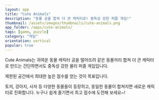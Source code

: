 ```yaml
---
layout: app
title: "Cute Animals"
description: "동물 공을 합쳐 더 큰 캐릭터로! 중독성 강한 퍼즐 게임!"
thumbnail: /assets/images/thumbnails/cute-animals.png
app_folder: /apps/cute-animals/
tags: [game, puzzle]
category: "게임"
orientation: vertical
popular: true
---
```


Cute Animals는 귀여운 동물 캐릭터 공을 떨어뜨려 같은 동물끼리 합쳐 더 큰 캐릭터로 만드는 간단하면서도 중독성 강한 물리 퍼즐 게임입니다.

제한된 공간에서 최대한 높은 점수를 얻는 것이 목표입니다.

토끼, 강아지, 사자 등 다양한 동물들이 등장하고, 동일한 동물이 합쳐지면 새로운 캐릭터로 진화합니다.
누구나 쉽게 즐기면서 최고 점수에 도전해 보세요~!
